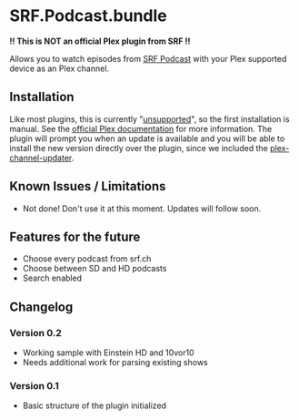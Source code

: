 # SRF.Podcast.bundle

**!! This is NOT an official Plex plugin from SRF !!**

Allows you to watch episodes from [SRF Podcast](http://www.srf.ch/podcasts/) with your Plex supported device as an Plex channel.

## Installation

Like most plugins, this is currently "[unsupported](https://support.plex.tv/hc/en-us/articles/201375863-Channels-from-Other-Sources)", so the first installation is manual. See the [official Plex documentation](https://support.plex.tv/hc/en-us/articles/201187656-How-do-I-manually-install-a-channel-) for more information. The plugin will prompt you when an update is available and you will be able to install the new version directly over the plugin, since we included the [plex-channel-updater](https://github.com/kolsys/plex-channel-updater).

## Known Issues / Limitations

* Not done! Don't use it at this moment. Updates will follow soon.

## Features for the future

* Choose every podcast from srf.ch
* Choose between SD and HD podcasts
* Search enabled

## Changelog

### Version 0.2

* Working sample with Einstein HD and 10vor10
* Needs additional work for parsing existing shows

### Version 0.1

* Basic structure of the plugin initialized
